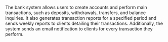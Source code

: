 The bank system allows users to create accounts and perform main transactions, such as deposits, withdrawals, transfers, and balance inquiries. It also generates transaction reports for a specified period and sends weekly reports to clients detailing their transactions. Additionally, the system sends an email notification to clients for every transaction they perform.
